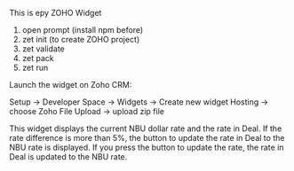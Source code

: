 This is еру ZOHO Widget
1. open prompt (install npm before)
2. zet init (to create ZOHO project)
3. zet validate
4. zet pack
5. zet run

Launch the widget on Zoho CRM:

Setup -> Developer Space -> Widgets -> Create new widget
Hosting -> choose Zoho
File Upload -> upload zip file

This widget displays the current NBU dollar rate and the rate in Deal. 
If the rate difference is more than 5%, the button to update the rate in Deal to the NBU rate is displayed.  If you press the button to update the rate, the rate in Deal is updated to the NBU rate.